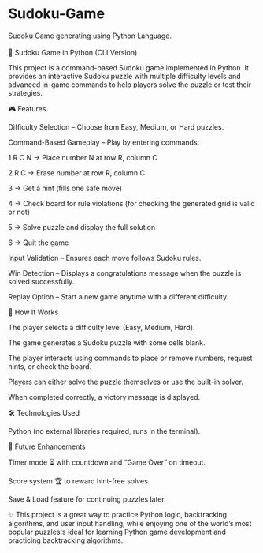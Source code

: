 # Sudoku-Game
Sudoku Game generating using Python Language. 
<br> <br>
🧩 Sudoku Game in Python (CLI Version)

This project is a command-based Sudoku game implemented in Python. It provides an interactive Sudoku puzzle with multiple difficulty levels and advanced in-game commands to help players solve the puzzle or test their strategies.

🎮 Features

Difficulty Selection – Choose from Easy, Medium, or Hard puzzles.

Command-Based Gameplay – Play by entering commands:

1 R C N → Place number N at row R, column C

2 R C → Erase number at row R, column C

3 → Get a hint (fills one safe move)

4 → Check board for rule violations (for checking the generated grid is valid or not) 

5 → Solve puzzle and display the full solution

6 → Quit the game

Input Validation – Ensures each move follows Sudoku rules.

Win Detection – Displays a congratulations message when the puzzle is solved successfully.

Replay Option – Start a new game anytime with a different difficulty.

🚀 How It Works

The player selects a difficulty level (Easy, Medium, Hard).

The game generates a Sudoku puzzle with some cells blank.

The player interacts using commands to place or remove numbers, request hints, or check the board.

Players can either solve the puzzle themselves or use the built-in solver.

When completed correctly, a victory message is displayed.

🛠️ Technologies Used

Python (no external libraries required, runs in the terminal).

📌 Future Enhancements

Timer mode ⏳ with countdown and “Game Over” on timeout.

Score system 🏆 to reward hint-free solves.

Save & Load feature for continuing puzzles later.

✨ This project is a great way to practice Python logic, backtracking algorithms, and user input handling, while enjoying one of the world’s most popular puzzles!s ideal for learning Python game development and practicing backtracking algorithms. 
